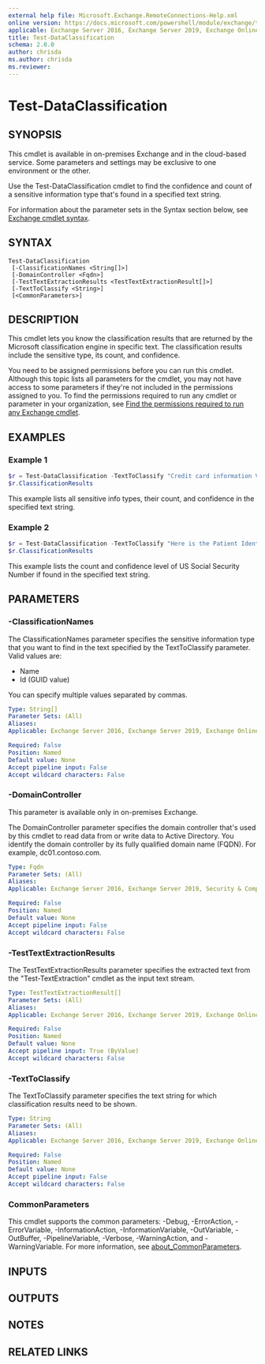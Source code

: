 ```yaml
---
external help file: Microsoft.Exchange.RemoteConnections-Help.xml
online version: https://docs.microsoft.com/powershell/module/exchange/test-dataclassification
applicable: Exchange Server 2016, Exchange Server 2019, Exchange Online, Security & Compliance Center
title: Test-DataClassification
schema: 2.0.0
author: chrisda
ms.author: chrisda
ms.reviewer:
---
```


# Test-DataClassification

## SYNOPSIS
This cmdlet is available in on-premises Exchange and in the cloud-based service. Some parameters and settings may be exclusive to one environment or the other.

Use the Test-DataClassification cmdlet to find the confidence and count of a sensitive information type that's found in a specified text string.

For information about the parameter sets in the Syntax section below, see [Exchange cmdlet syntax](https://docs.microsoft.com/powershell/exchange/exchange-cmdlet-syntax).

## SYNTAX

```
Test-DataClassification
 [-ClassificationNames <String[]>]
 [-DomainController <Fqdn>]
 [-TestTextExtractionResults <TestTextExtractionResult[]>]
 [-TextToClassify <String>]
 [<CommonParameters>]
```

## DESCRIPTION
This cmdlet lets you know the classification results that are returned by the Microsoft classification engine in specific text. The classification results include the sensitive type, its count, and confidence.

You need to be assigned permissions before you can run this cmdlet. Although this topic lists all parameters for the cmdlet, you may not have access to some parameters if they're not included in the permissions assigned to you. To find the permissions required to run any cmdlet or parameter in your organization, see [Find the permissions required to run any Exchange cmdlet](https://docs.microsoft.com/powershell/exchange/find-exchange-cmdlet-permissions).

## EXAMPLES

### Example 1
```powershell
$r = Test-DataClassification -TextToClassify "Credit card information Visa: 4485 3647 3952 7352. Patient Identifier or SSN: 452-12-1232"
$r.ClassificationResults
```

This example lists all sensitive info types, their count, and confidence in the specified text string.

### Example 2
```powershell
$r = Test-DataClassification -TextToClassify "Here is the Patient Identifier or SSN: 452-12-1232" -ClassificationNames "U.S. Social Security Number (SSN)"
$r.ClassificationResults

```

This example lists the count and confidence level of US Social Security Number if found in the specified text string.

## PARAMETERS

### -ClassificationNames
The ClassificationNames parameter specifies the sensitive information type that you want to find in the text specified by the TextToClassify parameter. Valid values are:

- Name
- Id (GUID value)

You can specify multiple values separated by commas.

```yaml
Type: String[]
Parameter Sets: (All)
Aliases:
Applicable: Exchange Server 2016, Exchange Server 2019, Exchange Online, Security & Compliance Center

Required: False
Position: Named
Default value: None
Accept pipeline input: False
Accept wildcard characters: False
```

### -DomainController
This parameter is available only in on-premises Exchange.

The DomainController parameter specifies the domain controller that's used by this cmdlet to read data from or write data to Active Directory. You identify the domain controller by its fully qualified domain name (FQDN). For example, dc01.contoso.com.

```yaml
Type: Fqdn
Parameter Sets: (All)
Aliases:
Applicable: Exchange Server 2016, Exchange Server 2019, Security & Compliance Center

Required: False
Position: Named
Default value: None
Accept pipeline input: False
Accept wildcard characters: False
```

### -TestTextExtractionResults
The TestTextExtractionResults parameter specifies the extracted text from the "Test-TextExtraction" cmdlet as the input text stream.

```yaml
Type: TestTextExtractionResult[]
Parameter Sets: (All)
Aliases:
Applicable: Exchange Server 2016, Exchange Server 2019, Exchange Online, Security & Compliance Center

Required: False
Position: Named
Default value: None
Accept pipeline input: True (ByValue)
Accept wildcard characters: False
```

### -TextToClassify
The TextToClassify parameter specifies the text string for which classification results need to be shown.

```yaml
Type: String
Parameter Sets: (All)
Aliases:
Applicable: Exchange Server 2016, Exchange Server 2019, Exchange Online, Security & Compliance Center

Required: False
Position: Named
Default value: None
Accept pipeline input: False
Accept wildcard characters: False
```

### CommonParameters
This cmdlet supports the common parameters: -Debug, -ErrorAction, -ErrorVariable, -InformationAction, -InformationVariable, -OutVariable, -OutBuffer, -PipelineVariable, -Verbose, -WarningAction, and -WarningVariable. For more information, see [about_CommonParameters](https://go.microsoft.com/fwlink/p/?LinkID=113216).

## INPUTS

###  

## OUTPUTS

###  

## NOTES

## RELATED LINKS
